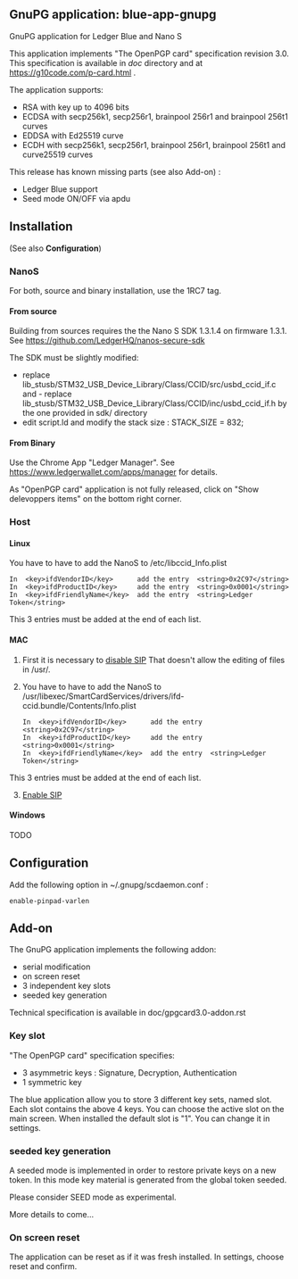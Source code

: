 ## GnuPG application: blue-app-gnupg

GnuPG application for Ledger Blue and Nano S

This application implements "The OpenPGP card" specification revision 3.0. This specification is available in *doc* directory and at https://g10code.com/p-card.html .

The application supports:
  - RSA with key up to 4096 bits 
  - ECDSA with secp256k1, secp256r1, brainpool 256r1 and brainpool 256t1 curves
  - EDDSA with Ed25519 curve 
  - ECDH with  secp256k1, secp256r1, brainpool 256r1, brainpool 256t1 and curve25519 curves


This release has known missing parts (see also Add-on) :

   * Ledger Blue support
   * Seed mode ON/OFF via apdu


## Installation
(See also **Configuration**)

### NanoS

For both, source and binary installation, use the 1RC7 tag. 

#### From source

Building from sources requires the the Nano S SDK 1.3.1.4 on firmware 1.3.1. See
https://github.com/LedgerHQ/nanos-secure-sdk

The SDK must be slightly modified:

  - replace lib_stusb/STM32_USB_Device_Library/Class/CCID/src/usbd_ccid_if.c and - replace lib_stusb/STM32_USB_Device_Library/Class/CCID/inc/usbd_ccid_if.h by the one provided in sdk/ directory
  - edit script.ld and modify the stack size : STACK_SIZE = 832;

#### From Binary

Use the Chrome App "Ledger Manager". See https://www.ledgerwallet.com/apps/manager for details.

As "OpenPGP card" application is not fully released, click on "Show delevoppers items" on the bottom right corner. 

### Host

#### Linux

You have to have to add the NanoS to /etc/libccid_Info.plist

    In  <key>ifdVendorID</key>      add the entry  <string>0x2C97</string>
    In  <key>ifdProductID</key>     add the entry  <string>0x0001</string>
    In  <key>ifdFriendlyName</key>  add the entry  <string>Ledger Token</string>
  
This 3 entries must be added at the end of each list.

#### MAC

1. First it is necessary to [disable SIP](https://developer.apple.com/library/mac/documentation/Security/Conceptual/System_Integrity_Protection_Guide/ConfiguringSystemIntegrityProtection/ConfiguringSystemIntegrityProtection.html) That doesn't allow the editing of files in /usr/.

2. You have to have to add the NanoS to /usr/libexec/SmartCardServices/drivers/ifd-ccid.bundle/Contents/Info.plist


       In  <key>ifdVendorID</key>      add the entry  <string>0x2C97</string>
       In  <key>ifdProductID</key>     add the entry  <string>0x0001</string>
       In  <key>ifdFriendlyName</key>  add the entry  <string>Ledger Token</string>
  
This 3 entries must be added at the end of each list.

3. [Enable SIP](https://developer.apple.com/library/content/documentation/Security/Conceptual/System_Integrity_Protection_Guide/ConfiguringSystemIntegrityProtection/ConfiguringSystemIntegrityProtection.html)

#### Windows

TODO

## Configuration

Add the following option in ~/.gnupg/scdaemon.conf :

    enable-pinpad-varlen
    

## Add-on

The GnuPG application implements the following addon:
  - serial modification
  - on screen reset
  - 3 independent key slots
  - seeded key generation

Technical specification is available in doc/gpgcard3.0-addon.rst

   
### Key slot

"The OpenPGP card" specification specifies:
  - 3 asymmetric keys : Signature, Decryption, Authentication
  - 1 symmetric key

The blue application allow you to store 3 different key sets, named slot. Each slot contains the above 4 keys.
You can choose the active slot on the main screen.
When installed the default slot is "1". You can change it in settings.

   
### seeded key generation

A seeded mode is implemented in order to restore private keys on a new token.
In this mode key material is generated from the global token seeded.

Please consider SEED mode as experimental.

More details to come... 

### On screen reset

The application can be reset as if it was fresh installed. In settings, choose reset and confirm.

